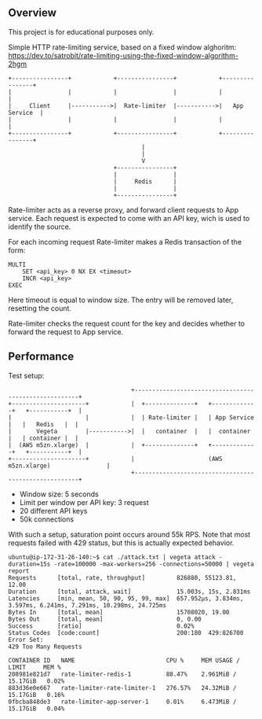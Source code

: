 ## Overview
This project is for educational purposes only.

Simple HTTP rate-limiting service, based on a fixed window alghoritm: https://dev.to/satrobit/rate-limiting-using-the-fixed-window-algorithm-2hgm



    +----------------+            +----------------+            +----------------+
    |                |            |                |            |                |
    |     Client     |----------->|  Rate-limiter  |----------->|   App Service  |
    |                |            |                |            |                |
    +----------------+            +----------------+            +----------------+
                                          |
                                          |
                                          V
                                  +----------------+
                                  |                |
                                  |     Redis      |
                                  |                |
                                  +----------------+

Rate-limiter acts as a reverse proxy, and forward client requests to App service. Each request is expected to come with an API key, wich is used to identify the source.

For each incoming request Rate-limiter makes a Redis transaction of the form:

```
MULTI
    SET <api_key> 0 NX EX <timeout>
    INCR <api_key>
EXEC
```

Here timeout is equal to window size. The entry will be removed later, resetting the count.

Rate-limiter checks the request count for the key and decides whether to forward the request to App service.

## Performance

Test setup:

                                       +------------------------------------------------------+
    +---------------------+            |  +--------------+   +-------------+   +-----------+  |
    |                     |            |  | Rate-limiter |   | App Service |   |   Redis   |  |
    |       Vegeta        |----------->|  |   container  |   |  container  |   | container |  |
    |  (AWS m5zn.xlarge)  |            |  +--------------+   +-------------+   +-----------+  |
    +---------------------+            |                     (AWS m5zn.xlarge)                |
                                       +------------------------------------------------------+

- Window size: 5 seconds
- Limit per window per API key: 3 request
- 20 different API keys
- 50k connections

With such a setup, saturation point occurs around 55k RPS. Note that most requests failed with 429 status, but this is actually expected behavior.

```
ubuntu@ip-172-31-26-140:~$ cat ./attack.txt | vegeta attack -duration=15s -rate=100000 -max-workers=256 -connections=50000 | vegeta report
Requests      [total, rate, throughput]         826880, 55123.81, 12.00
Duration      [total, attack, wait]             15.003s, 15s, 2.831ms
Latencies     [min, mean, 50, 90, 95, 99, max]  657.952µs, 3.834ms, 3.597ms, 6.241ms, 7.291ms, 10.298ms, 24.725ms
Bytes In      [total, mean]                     15708020, 19.00
Bytes Out     [total, mean]                     0, 0.00
Success       [ratio]                           0.02%
Status Codes  [code:count]                      200:180  429:826700  
Error Set:
429 Too Many Requests
```

```
CONTAINER ID   NAME                          CPU %     MEM USAGE / LIMIT     MEM %
208981e821d7   rate-limiter-redis-1          88.47%    2.961MiB / 15.17GiB   0.02%
883d36e0e667   rate-limiter-rate-limiter-1   276.57%   24.32MiB / 15.17GiB   0.16%
0fbcba848de3   rate-limiter-app-server-1     0.01%     6.473MiB / 15.17GiB   0.04%
```
